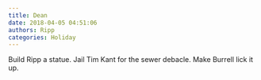 ```yaml
---
title: Dean
date: 2018-04-05 04:51:06
authors: Ripp
categories: Holiday
---
```


 Build Ripp a statue.
Jail Tim Kant for the sewer debacle. Make Burrell lick it up.
